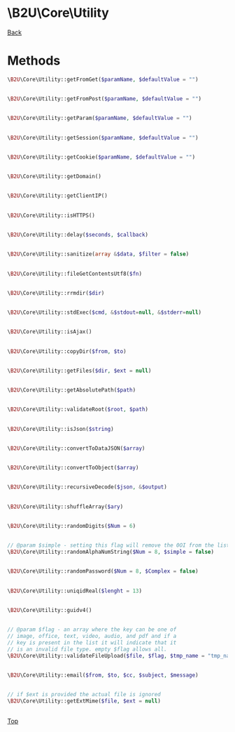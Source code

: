 # \B2U\Core\Utility

[Back](https://github.com/bob2u/b2uFramework-public/blob/master/README.md#the-b2ucore-namespace)

# Methods
```PHP
\B2U\Core\Utility::getFromGet($paramName, $defaultValue = "")
```
##
```PHP
\B2U\Core\Utility::getFromPost($paramName, $defaultValue = "")
```
##
```PHP
\B2U\Core\Utility::getParam($paramName, $defaultValue = "")
```
##
```PHP
\B2U\Core\Utility::getSession($paramName, $defaultValue = "")
```
##
```PHP
\B2U\Core\Utility::getCookie($paramName, $defaultValue = "")
```
##
```PHP
\B2U\Core\Utility::getDomain()
```
##
```PHP
\B2U\Core\Utility::getClientIP()
```
##
```PHP
\B2U\Core\Utility::isHTTPS()
```
##
```PHP
\B2U\Core\Utility::delay($seconds, $callback)
```
##
```PHP
\B2U\Core\Utility::sanitize(array &$data, $filter = false)
```
##
```PHP
\B2U\Core\Utility::fileGetContentsUtf8($fn)
```
##
```PHP
\B2U\Core\Utility::rrmdir($dir)
```
##
```PHP
\B2U\Core\Utility::stdExec($cmd, &$stdout=null, &$stderr=null)
```
##
```PHP
\B2U\Core\Utility::isAjax()
```
##
```PHP
\B2U\Core\Utility::copyDir($from, $to)
```
##
```PHP
\B2U\Core\Utility::getFiles($dir, $ext = null)
```
##
```PHP
\B2U\Core\Utility::getAbsolutePath($path)
```
##
```PHP
\B2U\Core\Utility::validateRoot($root, $path)
```
##
```PHP
\B2U\Core\Utility::isJson($string)
```
##
```PHP
\B2U\Core\Utility::convertToDataJSON($array)
```
##
```PHP
\B2U\Core\Utility::convertToObject($array)
```
##
```PHP
\B2U\Core\Utility::recursiveDecode($json, &$output)
```
##
```PHP
\B2U\Core\Utility::shuffleArray($ary)
```
##
```PHP
\B2U\Core\Utility::randomDigits($Num = 6)
```
##
```PHP
// @param $simple - setting this flag will remove the 0OI from the list
\B2U\Core\Utility::randomAlphaNumString($Num = 8, $simple = false)
```
##
```PHP
\B2U\Core\Utility::randomPassword($Num = 8, $Complex = false)
```
##
```PHP
\B2U\Core\Utility::uniqidReal($lenght = 13)
```
##
```PHP
\B2U\Core\Utility::guidv4()
```
##
```PHP
// @param $flag - an array where the key can be one of 
// image, office, text, video, audio, and pdf and if a
// key is present in the list it will indicate that it
// is an invalid file type. empty $flag allows all.
\B2U\Core\Utility::validateFileUpload($file, $flag, $tmp_name = "tmp_name", $max_size = 5000000)
```
##
```PHP
\B2U\Core\Utility::email($from, $to, $cc, $subject, $message)
```
##
```PHP
// if $ext is provided the actual file is ignored
\B2U\Core\Utility::getExtMime($file, $ext = null)
```
##

[Top](https://github.com/bob2u/b2uFramework-public/blob/master/README/README_UTILITY.md#b2ucoreutility)
